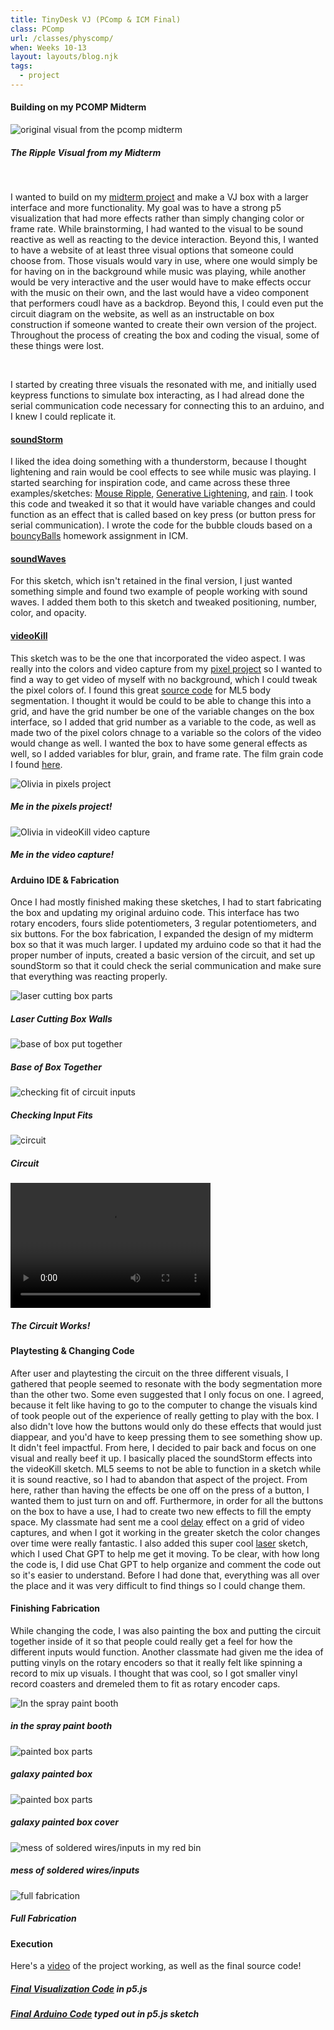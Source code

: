 ```yaml
---
title: TinyDesk VJ (PComp & ICM Final)
class: PComp
url: /classes/physcomp/
when: Weeks 10-13
layout: layouts/blog.njk
tags:
  - project
---
```


#### Building on my PCOMP Midterm

<div class="img-div">
<div class="img-cont">
  <img class="blog-img" alt="original visual from the pcomp midterm" src="https://cdn.glitch.global/d7ac8ce9-d6b5-4915-b92c-e6f0bf0d0c29/IMG_3940.JPG?v=1733722690149">
  <h5>
    The Ripple Visual from my Midterm
  </h5>
  </div>
</div>
<br>

I wanted to build on my [midterm project](https://docblog-olee.glitch.me/projects/pcomp1/) and make a VJ box with a larger interface and more functionality.
My goal was to have a strong p5 visualization that had more effects rather than simply changing color or frame rate. While brainstorming, I had wanted to the visual to be sound reactive
as well as reacting to the device interaction. Beyond this, I wanted to have a website of at least three visual options that someone could choose from. Those visuals would vary in use, where one would simply be for having on in the background while music was playing, while another would be very interactive and the user would have to make effects
occur with the music on their own, and the last would have a video component that performers coudl have as a backdrop. Beyond this, I could even put the circuit diagram on the website, as well
as an instructable on box construction if someone wanted to create their own version of the project. Throughout the process of creating the box and coding the visual, some of
these things were lost.

<br>

I started by creating three visuals the resonated with me, and initially used keypress functions to simulate box interacting, as I had alread done the serial communication code necessary for connecting this to an arduino, and I knew I could replicate it.

#### [soundStorm](https://editor.p5js.org/oliviaemlee/sketches/aA7Suir-g)

I liked the idea doing something with a thunderstorm, because I thought lightening and rain would be cool effects to see while music was playing. I started searching for inspiration code, and came across these three examples/sketches:
[Mouse Ripple](https://happycoding.io/tutorials/p5js/input/mouse-ripple), [Generative Lightening](https://editor.p5js.org/dlatolley/sketches/Bu3JRNqgF), and [rain](https://editor.p5js.org/kelsierose94/sketches/MU2Y21aG0). I took this code and tweaked it so that it would have variable changes and could function as an effect that is called based on key press (or button press for serial communication). I wrote the code for the bubble clouds based on a
[bouncyBalls](https://editor.p5js.org/oliviaemlee/sketches/KfGtsVCtU) homework assignment in ICM.

#### [soundWaves](https://editor.p5js.org/oliviaemlee/sketches/nL5Cfv6Oi)

For this sketch, which isn't retained in the final version, I just wanted something simple and found two example of people working with sound waves. I added them both to this sketch and tweaked positioning, number, color, and opacity.

#### [videoKill](https://editor.p5js.org/oliviaemlee/sketches/89DohdKNp)

This sketch was to be the one that incorporated the video aspect. I was really into the colors and video capture from my [pixel project](https://editor.p5js.org/oliviaemlee/sketches/hzMPd6IpS) so I wanted to find a way to get video of myself with no background, which I could tweak the pixel colors of. I found
this great [source code](https://editor.p5js.org/ml5/sketches/ruoyal-RC) for ML5 body segmentation. I thought it would be could to be able to change this into a grid, and have the grid number be one of the variable changes on the box interface, so I added that grid number as a variable to the code, as well as made two of the pixel colors chnage to a variable so the colors of the video would change as well.
I wanted the box to have some general effects as well, so I added variables for blur, grain, and frame rate. The film grain code I found [here](https://editor.p5js.org/lazydistribution/sketches/nB-VddIvd).

<div class="img-div">
  <div class="img-cont">
  <img class="blog-img" alt="Olivia in pixels project" src="https://cdn.glitch.global/d7ac8ce9-d6b5-4915-b92c-e6f0bf0d0c29/IMG_4320.JPG?v=1733722690149">
  <h5>
   Me in the pixels project!
  </h5>
  </div>
<div class="img-cont">
  <img class="blog-img" alt="Olivia in videoKill video capture" src="https://cdn.glitch.global/d7ac8ce9-d6b5-4915-b92c-e6f0bf0d0c29/IMG_4697.JPG?v=1733722787324">
  <h5>
   Me in the video capture!
  </h5>
  </div>
</div>

#### Arduino IDE & Fabrication

Once I had mostly finished making these sketches, I had to start fabricating the box and updating my original arduino code. This interface has two rotary encoders, fours slide potentiometers, 3 regular potentiometers, and six buttons.
For the box fabrication, I expanded the design of my midterm box so that it was much larger. I updated my arduino code so that it had the proper number of inputs, created a basic version of the circuit,
and set up soundStorm so that it could check the serial communication and make sure that everything was reacting properly.

<!-- ADD SKETCH PICTURES!! -->

<div class="img-div">
<div class="img-cont">
  <img class="blog-img" alt="laser cutting box parts" src="https://cdn.glitch.global/d7ac8ce9-d6b5-4915-b92c-e6f0bf0d0c29/IMG_4560.JPG?v=1733722748172">
  <h5>
    Laser Cutting Box Walls
  </h5>
  </div>
<div class="img-cont">
  <img class="blog-img" alt="base of box put together" src="https://cdn.glitch.global/d7ac8ce9-d6b5-4915-b92c-e6f0bf0d0c29/IMG_4564.JPG?v=1733722757489">
  <h5>
    Base of Box Together
  </h5>
  </div>
  <div class="img-cont">
  <img class="blog-img" alt="checking fit of circuit inputs" src="https://cdn.glitch.global/d7ac8ce9-d6b5-4915-b92c-e6f0bf0d0c29/IMG_4627.JPG?v=1733722760867">
  <h5>
    Checking Input Fits
  </h5>
  </div>
    <div class="img-cont">
  <img class="blog-img" alt="circuit" src="https://cdn.glitch.global/d7ac8ce9-d6b5-4915-b92c-e6f0bf0d0c29/IMG_4557.JPG?v=1733722720804">
  <h5>
    Circuit
  </h5>
  </div>
</div>

<div>
  <div class="vid-aud">
  <video width="320" height="200" controls>
  <source src="https://cdn.glitch.me/d7ac8ce9-d6b5-4915-b92c-e6f0bf0d0c29/IMG_4555.MOV?v=1733725138578" >
Your browser does not support the video tag.
</video><h5>
    <i>The Circuit Works!</i>
  </h5>
  </div>
</div>

#### Playtesting & Changing Code

After user and playtesting the circuit on the three different visuals, I gathered that people seemed to resonate with the body segmentation more than the other two. Some even suggested
that I only focus on one. I agreed, because it felt like having to go to the computer to change the visuals kind of took people out of the experience of really getting to play with the box.
I also didn't love how the buttons would only do these effects that would just diappear, and you'd have to keep pressing them to see something show up. It didn't feel impactful. From here, I decided to pair back and focus
on one visual and really beef it up. I basically placed the soundStorm effects into the videoKill sketch. ML5 seems to not be able to function in a sketch while it is sound reactive, so I had to abandon that aspect of the project.
From here, rather than having the effects be one off on the press of a button, I wanted them to just turn on and off. Furthermore, in order for all the buttons on the box to have a use, I had to create two new effects to fill the empty space.
My classmate had sent me a cool [delay](https://editor.p5js.org/oliviaemlee/sketches/1MyYEo6u-) effect on a grid of video captures, and when I got it working in the greater sketch the color changes over time were really fantastic. I also added this super cool [laser](https://editor.p5js.org/lokoshiv/sketches/ryRplw9om) sketch, which I used Chat GPT
to help me get it moving. To be clear, with how long the code is, I did use Chat GPT to help organize and comment the code out so it's easier to understand. Before I had done that, everything was all over the place and it was very difficult to find things so I could change them.

#### Finishing Fabrication

While changing the code, I was also painting the box and putting the circuit together inside of it so that people could really get a feel for how the different inputs would function.
Another classmate had given me the idea of putting vinyls on the rotary encoders so that it really felt like spinning a record to mix up visuals. I thought that was cool, so I got smaller vinyl record coasters and dremeled them to fit as rotary encoder caps.

<div class="img-div">
<div class="img-cont">
  <img class="blog-img" alt="In the spray paint booth" src="https://cdn.glitch.global/d7ac8ce9-d6b5-4915-b92c-e6f0bf0d0c29/IMG_4628.JPG?v=1733722771545">
  <h5>
    in the spray paint booth
  </h5>
  </div>
<div class="img-cont">
  <img class="blog-img" alt="painted box parts" src="https://cdn.glitch.global/d7ac8ce9-d6b5-4915-b92c-e6f0bf0d0c29/IMG_4678.JPG?v=1733726364818">
  <h5>
    galaxy painted box
  </h5>
  </div>
  <div class="img-cont">
  <img class="blog-img" alt="painted box parts" src="https://cdn.glitch.global/d7ac8ce9-d6b5-4915-b92c-e6f0bf0d0c29/IMG_4683.JPG?v=1733726372708">
  <h5>
    galaxy painted box cover
  </h5>
  </div>
  <div class="img-cont">
  <img class="blog-img" alt="mess of soldered wires/inputs in my red bin" src="https://cdn.glitch.global/d7ac8ce9-d6b5-4915-b92c-e6f0bf0d0c29/IMG_4684.JPG?v=1733726379463">
  <h5>
    mess of soldered wires/inputs
  </h5>
  </div>
    <div class="img-cont">
  <img class="blog-img" alt="full fabrication" src="https://cdn.glitch.global/d7ac8ce9-d6b5-4915-b92c-e6f0bf0d0c29/IMG_4725%202.JPG?v=1733722815470">
  <h5>
    Full Fabrication
  </h5>
  </div>
</div>

#### Execution

Here's a [video](https://drive.google.com/file/d/16esVSRQ3alPVk1kufLlmkbxxZRxrYIJB/view?usp=drive_link) of the project working, as well as the final source code!

<!--
<div>
  <div class="vid-aud">
  <video width="320" height="200" controls>
  <source src="" >
Your browser does not support the video tag.
</video><h5>
    <i>It Works!</i>
  </h5>
  </div>
</div> -->

##### [Final Visualization Code](https://editor.p5js.org/oliviaemlee/sketches/e5eQotsBQ) in p5.js

##### [Final Arduino Code](https://editor.p5js.org/oliviaemlee/sketches/eCxUK3-la) typed out in p5.js sketch

